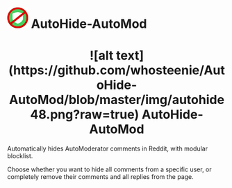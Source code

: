 # ![alt text](https://github.com/whosteenie/AutoHide-AutoMod/blob/master/img/autohide48.png?raw=true) AutoHide-AutoMod

<h1 align="center">
  ![alt text](https://github.com/whosteenie/AutoHide-AutoMod/blob/master/img/autohide48.png?raw=true) AutoHide-AutoMod
</h1>

Automatically hides AutoModerator comments in Reddit, with modular blocklist.

Choose whether you want to hide all comments from a specific user, or completely remove their comments and all replies from the page.

